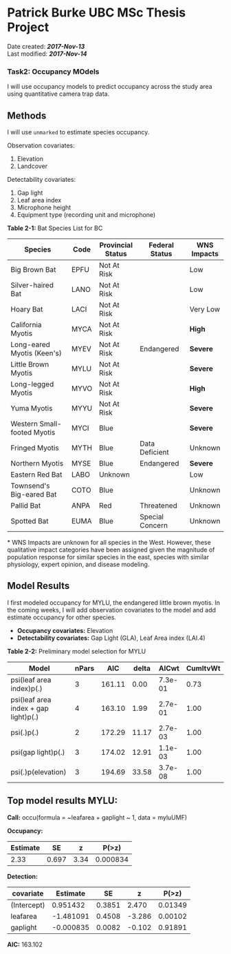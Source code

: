 # Patrick Burke UBC MSc Thesis Project
Date created: ___2017-Nov-13___   
Last modified: ___2017-Nov-14___   


### Task2: Occupancy MOdels

I will use occupancy models to predict occupancy across the study area using quantitative camera trap data.  
  
## Methods
I will use `unmarked` to estimate species occupancy.  

Observation covariates:   
1. Elevation   
2. Landcover     

Detectability covariates:   
1. Gap light   
2. Leaf area index   
3. Microphone height   
4. Equipment type (recording unit and microphone)     


**Table 2-1:** Bat Species List for BC

Species|Code|Provincial<br>Status|Federal<br>Status|WNS<br>Impacts              
-----------------------------|----|------------|----------------|----------   
Big Brown Bat	               |EPFU|Not At Risk |      	         |Low          
Silver-haired Bat            |LANO|Not At Risk |      	         |Low          
Hoary Bat	                   |LACI|Not At Risk |                |Very Low     
California Myotis            |MYCA|Not At Risk |                |**High**     
Long-eared Myotis	(Keen's)   |MYEV|Not At Risk |Endangered      |**Severe**   
Little Brown Myotis	         |MYLU|Not At Risk |      	         |**Severe**   
Long-legged Myotis	         |MYVO|Not At Risk |      	         |**High**     
Yuma Myotis                  |MYYU|Not At Risk |      	         |**Severe**   
Western Small-footed Myotis  |MYCI|Blue        |                |**Severe**   
Fringed Myotis	             |MYTH|Blue        |Data Deficient  |Unknown        
Northern Myotis       	     |MYSE|Blue	      |Endangered      |**Severe** 
Eastern Red Bat	             |LABO|Unknown     |          	     |Low	       
Townsend's Big-eared Bat	   |COTO|Blue        |          	     |Unknown    
Pallid Bat            	     |ANPA|Red         |Threatened	     |Unknown    
Spotted Bat           	     |EUMA|Blue        |Special Concern |Unknown     

\* WNS Impacts are unknown for all species in the West. However, these qualitative impact categories have been assigned given the magnitude of population response for similar species in the east, species with similar physiology, expert opinion, and disease modeling.


## Model Results

I first modeled occupancy for MYLU, the endangered little brown myotis. In the coming weeks, I will add observation covariates to the model and add estimate occupancy for other species.   

- **Occupancy covariates:** Elevation   
- **Detectability covariates:** Gap Light (GLA), Leaf Area index (LAI.4)   


**Table 2-2:** Preliminary model selection for MYLU

Model|nPars|AIC|delta|AICwt|CumltvWt              
----------------------------------------|-|------|-----|-------|---------  
psi(leaf area index)p(.)                |3|161.11|0.00 |7.3e-01|     0.73
psi(leaf area index + gap light)p(.)    |4|163.10|1.99 |2.7e-01|     1.00
psi(.)p(.)                              |2|172.29|11.17|2.7e-03|     1.00
psi(gap light)p(.)                      |3|174.02|12.91|1.1e-03|     1.00
psi(.)p(elevation)                      |3|194.69|33.58|3.7e-08|     1.00


## Top model results MYLU:

**Call:**
occu(formula = ~leafarea + gaplight ~ 1, data = myluUMF)

**Occupancy:**  

Estimate |SE   |z  |P(>z)   
---------|------|-----|---------  
2.33     |0.697 |3.34 |0.000834  

**Detection:**  

covariate|Estimate|SE|z|P(>z)  
------------|------------|--------|-------|--------  
(Intercept) |0.951432   | 0.3851 | 2.470 | 0.01349  
leafarea    |-1.481091|0.4508|-3.286|0.00102  
gaplight    |-0.000835|0.0082|-0.102|0.91891  

**AIC:** 163.102


